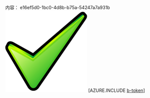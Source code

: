 内容： e16ef5d0-1bc0-4d8b-b75a-54247a7a931b![图像](11a5bbf6-3268-44d5-b4d1-316db5c0084c.png)
[AZURE.INCLUDE [b-token](b2258c28-bc50-44ad-88a6-20b136ab5510.md)]
